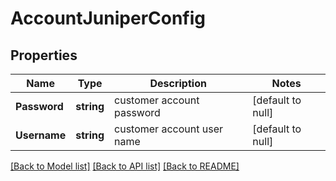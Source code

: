 # AccountJuniperConfig

## Properties
Name | Type | Description | Notes
------------ | ------------- | ------------- | -------------
**Password** | **string** | customer account password | [default to null]
**Username** | **string** | customer account user name | [default to null]

[[Back to Model list]](../README.md#documentation-for-models) [[Back to API list]](../README.md#documentation-for-api-endpoints) [[Back to README]](../README.md)

